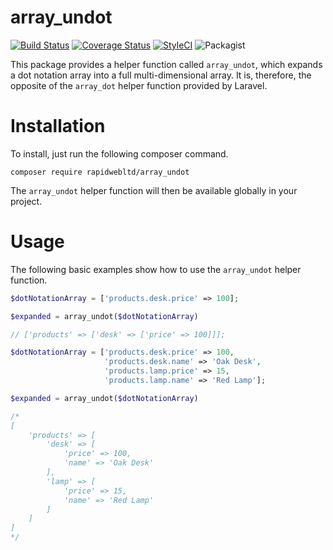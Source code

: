 # array_undot

[![Build Status](https://travis-ci.org/DivineOmega/array_undot.svg?branch=master)](https://travis-ci.org/DivineOmega/array_undot)
[![Coverage Status](https://coveralls.io/repos/github/DivineOmega/array_undot/badge.svg?branch=master)](https://coveralls.io/github/DivineOmega/array_undot?branch=master)
[![StyleCI](https://styleci.io/repos/130364810/shield?branch=master)](https://styleci.io/repos/130364810)
![Packagist](https://img.shields.io/packagist/dt/DivineOmega/array_undot.svg)

This package provides a helper function called `array_undot`, which expands a dot notation array into a full multi-dimensional array. 
It is, therefore, the opposite of the `array_dot` helper function provided by Laravel.

# Installation

To install, just run the following composer command.

```
composer require rapidwebltd/array_undot
```

The `array_undot` helper function will then be available globally in your project.

# Usage

The following basic examples show how to use the `array_undot` helper function.

```php
$dotNotationArray = ['products.desk.price' => 100];

$expanded = array_undot($dotNotationArray)

// ['products' => ['desk' => ['price' => 100]]];
```

```php
$dotNotationArray = ['products.desk.price' => 100, 
                     'products.desk.name' => 'Oak Desk',
                     'products.lamp.price' => 15,
                     'products.lamp.name' => 'Red Lamp'];

$expanded = array_undot($dotNotationArray)

/*
[
    'products' => [
        'desk' => [
            'price' => 100,
            'name' => 'Oak Desk'
        ],
        'lamp' => [
            'price' => 15,
            'name' => 'Red Lamp'
        ]
    ]
]
*/

```
